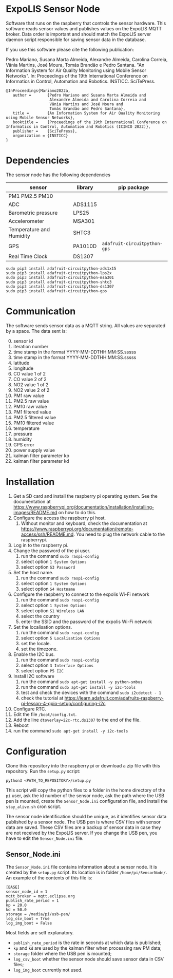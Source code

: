 # ExpoLIS Sensor Node
Software that runs on the raspberry that controls the sensor hardware. This software reads sensor values and publishes values on the ExpoLIS MQTT broker.  Data order is important and should match the ExpoLIS server daemon script responsible for saving sensor data in the database.

If you use this software please cite the following publication:

Pedro Mariano, Susana Marta Almeida, Alexandre Almeida, Carolina Correia, Vânia Martins, José Moura, Tomás Brandão e Pedro Santana. "An Information System for Air Quality Monitoring using Mobile Sensor Networks". In: Proceedings of the 19th International Conference on Informatics in Control, Automation and Robotics. INSTICC. SciTePress.

    @InProceedings{Mariano2022a,
       author =       {Pedro Mariano and Susana Marta Almeida and
                       Alexandre Almeida and Carolina Correia and
                       Vânia Martins and José Moura and
                       Tomás Brandão and Pedro Santana},
       title =        {An Information System for Air Quality Monitoring using Mobile Sensor Networks},
       booktitle =    {Proceedings of the 19th International Conference on Informatics in Control, Automation and Robotics (ICINCO 2022)},
       publisher =    {SciTePress},
       organization = {INSTICC}
    }



# Dependencies

The sensor node has the following dependencies

| sensor                   | library | pip package                 |
|--------------------------|---------|-----------------------------|
| PM1 PM2.5 PM10           |         |                             |
| ADC                      | ADS1115 |                             |
| Barometric pressure      | LPS25   |                             |
| Accelerometer            | MSA301  |                             |
| Temperature and Humidity | SHTC3   |                             |
| GPS                      | PA1010D | `adafruit-circuitpython-gps`|
| Real Time Clock          | DS1307  |                             |

    sudo pip3 install adafruit-circuitpython-ads1x15
    sudo pip3 install adafruit-circuitpython-lps2x
    sudo pip3 install adafruit-circuitpython-msa301
    sudo pip3 install adafruit-circuitpython-shtc3
    sudo pip3 install adafruit-circuitpython-ds1307
    sudo pip3 install adafruit-circuitpython-gps


# Communication

The software sends sensor data as a MQTT string. All values are separated by a space. The data sent is:

0. sensor id
1. iteration number
2. time stamp in the format YYYY-MM-DDTHH:MM:SS.sssss
3. time stamp in the format YYYY-MM-DDTHH:MM:SS.sssss
4. latitude
5. longitude
6. CO value 1 of 2
7. CO value 2 of 2
8. NO2 value 1 of 2
9. NO2 value 2 of 2
10. PM1 raw value
11. PM2.5 raw value
12. PM10 raw value
13. PM1 filtered value
14. PM2.5 filtered value
15. PM10 filtered value
16. temperature
17. pressure
18. humidity
19. GPS error
20. power supply value
21. kalman filter parameter kp
22. kalman filter parameter kd

# Installation

1. Get a SD card and install the raspberry pi operating system.  See the documentation at <https://www.raspberrypi.org/documentation/installation/installing-images/README.md> on how to do this.
2. Configure the access the raspberry pi host.
   1. Without monitor and keyboard, check the documentation at <https://www.raspberrypi.org/documentation/remote-access/ssh/README.md>.  You need to plug the network cable to the raspberrypi.
3. Log in to the raspberry pi.
4. Change the password of the pi user.
   1. run the command `sudo raspi-config`
   2. select option `1 System Options`
   3. select option `S3 Password`
5. Set the host name.
   1. run the command `sudo raspi-config`
   2. select option `1 System Options`
   3. select option `S4 Hostname`
6. Configure the raspberry to connect to the expolis Wi-Fi network
   1. run the command `sudo raspi-config`
   2. select option `1 System Options`
   3. select option `S1 Wireless LAN`
   4. select the country
   5. enter the SSID and the password of the expolis Wi-Fi network
7. Set the localisation options.
   1. run the command `sudo raspi-config`
   2. select option `5 Localisation Options`
   3. set the locale.
   4. set the timezone.
4. Enable the I2C bus.
   1. run the command `sudo raspi-config`
   2. select option `3 Interface Options`
   3. select option `P5 I2C`
5. Install I2C software
   1. run the command `sudo apt-get install -y python-smbus`
   2. run the command `sudo apt-get install -y i2c-tools`
   3. test and check the devices with the command `sudo i2cdetect - 1`
   4. check the tutorial at <https://learn.adafruit.com/adafruits-raspberry-pi-lesson-4-gpio-setup/configuring-i2c>
10. Configure RTC.
   1. Edit the file `/boot/config.txt`.
   2. Add the line `dtoverlay=i2c-rtc,ds1307` to the end of the file.
   3. Reboot
   4. run the command `sudo apt-get install -y i2c-tools`


# Configuration

Clone this repository into the raspberry pi or download a zip file with this repository.  Run the `setup.py` script:

    python3 <PATH_TO_REPOSITORY>/setup.py

This script will copy the python files to a folder in the home directory of the `pi` user, ask the id number of the sensor node, ask the path where the USB pen is mounted, create the `Sensor_Node.ini` configuration file, and install the `stay_alive.sh` cron script.

The sensor node identification should be unique, as it identifies sensor data published by a sensor node.  The USB pen is where CSV files with sensor data are saved.  These CSV files are a backup of sensor data in case they are not received by the ExpoLIS server.  If you change the USB pen, you have to edit the `Sensor_Node.ini` file.

## Sensor_Node.ini

The `Sensor_Node.ini` file contains information about a sensor node.  It is created by the `setup.py` script.  Its location is in folder `/home/pi/SensorNode/`.  An example of the contents of this file is:

    [BASE]
    sensor_node_id = 1
    mqtt_broker = mqtt.eclipse.org
    publish_rate_period = 1
    kp = 20.0
    kd = 50.0
    storage = /media/pi/usb-pen/
    log_csv_boot = True
    log_img_boot = False

Most fields are self explanatory.

* `publish_rate_period` is the rate in seconds at which data is published;
* `kp` and `kd` are used by the kalman filter when processing raw PM data;
* `storage` folder where the USB pen is mounted;
* `log_csv_boot` whether the sensor node should save sensor data in CSV files;
* `log_img_boot` currently not used.
